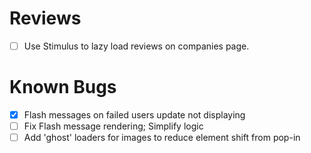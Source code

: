 # Reviews

- [ ] Use Stimulus to lazy load reviews on companies page.

# Known Bugs

- [x] Flash messages on failed users update not displaying
- [ ] Fix Flash message rendering; Simplify logic
- [ ] Add 'ghost' loaders for images to reduce element shift from pop-in
